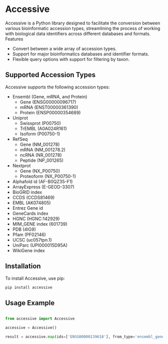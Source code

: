 # Accessive

Accessive is a Python library designed to facilitate the conversion between various bioinformatic accession types, streamlining the process of working with biological data identifiers across different databases and formats.
Features

- Convert between a wide array of accession types.
- Support for major bioinformatics databases and identifier formats.
- Flexible query options with support for filtering by taxon.

## Supported Accession Types

Accessive supports the following accession types:

- Ensembl (Gene, mRNA, and Protein)
  - Gene (ENSG00000096717)
  - mRNA (ENST00000361390)
  - Protein (ENSP00000354689)
- Uniprot 
    - Swissprot (P00750)
    - TrEMBL (A0A024R161)
    - Isoform (P00750-1)
- RefSeq 
    - Gene (NM_001278)
    - mRNA (NM_001278.2)
    - ncRNA (NR_001278)
    - Peptide (NP_001265)
- Nextprot
    - Gene (NX_P00750)
    - Proteoform (NX_P00750-1)
- Alphafold id (AF-B0QZ35-F1)
- ArrayExpress (E-GEOD-3307)
- BioGRID index
- CCDS (CCDS81469)
- EMBL (AK074805)
- Entrez Gene id
- GeneCards index
- HGNC (HGNC:142929)
- MIM_GENE index (601739)
- PDB (4IG9)
- Pfam (PF02146)
- UCSC (uc057tpn.1)
- UniParc (UPI000015D95A)
- WikiGene index

## Installation

To install Accessive, use pip:

```bash
pip install accessive
```

## Usage Example

```python

from accessive import Accessive

accessive = Accessive()

result = accessive.map(ids=['ENSG00000139618'], from_type='ensembl_gene', to_types=['uniprot_swissprot', 'refseq_peptide'])
```

